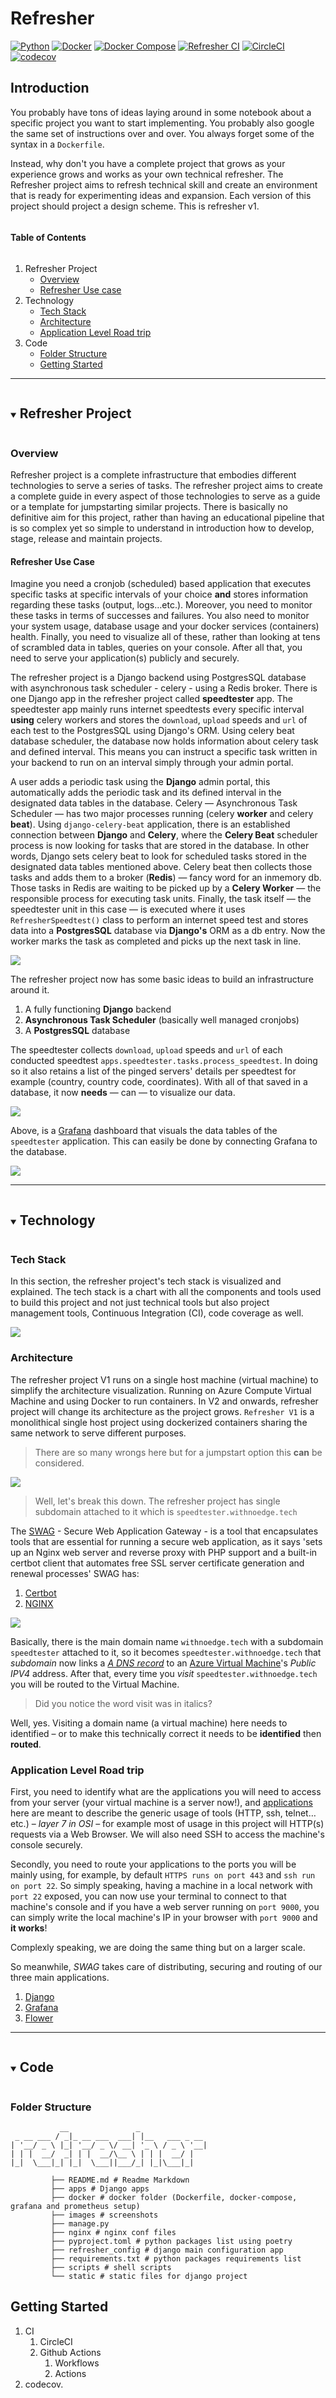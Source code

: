 # Refresher
[![Python](https://upload.wikimedia.org/wikipedia/commons/f/fc/Blue_Python_3.7_Shield_Badge.svg)]()
[![Docker](https://img.shields.io/badge/docker-v20.10.12-blue)]()
[![Docker Compose](https://img.shields.io/badge/docker--compose-v1.25.0-blue)]()
[![Refresher CI](https://github.com/ibrahimroshdy/refresher/actions/workflows/docker-image.yml/badge.svg?branch=main)](https://github.com/ibrahimroshdy/refresher/actions/workflows/docker-image.yml)
[![CircleCI](https://dl.circleci.com/status-badge/img/gh/ibrahimroshdy/refresher/tree/main.svg?style=svg)](https://dl.circleci.com/status-badge/redirect/gh/ibrahimroshdy/refresher/tree/main)
[![codecov](https://codecov.io/gh/ibrahimroshdy/refresher/branch/main/graph/badge.svg?token=G77HXOM8GX)](https://codecov.io/gh/ibrahimroshdy/refresher)

## Introduction
You probably have tons of ideas laying around in some notebook about a specific project you want to start implementing. 
You probably also google the same set of instructions over and over. You always forget some of the syntax in a `Dockerfile`.

Instead, why don't you have a complete project that grows as your experience grows and works as your own technical refresher. 
The Refresher project aims to refresh technical skill and create an environment that is ready for experimenting ideas and expansion. 
Each version of this project should project a design scheme. 
This is refresher v1.

<summary><h4 style="display: inline-block">Table of Contents</h4></summary>
    <ol>
        <li>
            Refresher Project
              <ul>
                <li><a href="#overview">Overview</a></li>
                <li><a href="#refresher-use-case">Refresher Use case</a></li>
              </ul>
        </li>
        <li>
            Technology
              <ul>
                <li><a href="#tech-stack">Tech Stack</a></li>
                <li><a href="#architecture">Architecture</a></li>
                <li><a href="#application-level-road-trip">Application Level Road trip</a></li>
              </ul>
        </li>
        <li>
            Code
              <ul>
                <li><a href="#folder-structure">Folder Structure</a></li>
                <li><a href="#getting-started">Getting Started</a></li>
              </ul>
        </li>
</ol>



---

<details open="open">
  <summary><h2 style="display: inline-block">Refresher Project</h2></summary>

### Overview
Refresher project is a complete infrastructure that embodies different technologies to serve a series of tasks. 
The refresher project aims to create a complete guide in every aspect of those technologies
to serve as a guide or a template for jumpstarting similar projects. 
There is basically no definitive aim for this project, rather than having an educational pipeline that is so complex yet so simple to 
understand in introduction how to develop, stage, release and maintain projects.

#### Refresher Use Case
Imagine you need a cronjob (scheduled) based application that executes specific tasks at 
specific intervals of your choice **and** stores information regarding these tasks (output, logs…etc.). Moreover, you need to monitor these 
tasks in terms of successes and failures. You also need to monitor your system usage, database usage and your docker services (containers) health. 
Finally, you need to visualize all of these, rather than looking at tens of scrambled data in tables, queries on your console. 
After all that, you need to serve your application(s) publicly and securely.

The refresher project is a Django backend using PostgresSQL database with asynchronous task scheduler - celery -  using a Redis broker. 
There is one Django app in the refresher project called **speedtester** app. 
The speedtester app mainly runs internet speedtests every specific interval **using** celery workers 
and stores the `download`, `upload`  speeds and `url` of each test to the PostgresSQL using Django's ORM.
Using celery beat database scheduler, the database now holds information about celery task and defined interval. 
This means you can instruct a specific task written in your backend to run on an interval simply through your admin portal. 

A user adds a periodic task using the **Django** admin portal, this automatically adds the periodic task 
and its defined interval in the designated data tables in the database. 
Celery — Asynchronous Task Scheduler — has two major processes running (celery **worker** and celery **beat**).
Using `django-celery-beat` application, there is an established connection between **Django** and **Celery**, where the 
**Celery Beat** scheduler process is now looking for tasks that are stored in the database. In other words, Django sets 
celery beat to look for scheduled tasks stored in the designated data tables mentioned above. Celery beat then collects those tasks 
and adds them to a broker (**Redis**) — fancy word for an inmemory db. Those tasks in Redis are waiting to be picked up 
by a **Celery Worker** — the responsible process for executing task units. Finally, the task itself — the speedtester unit in this case — 
is executed where it uses `RefresherSpeedtest()` class to perform an internet speed test and 
stores data into a **PostgresSQL** database via **Django's** ORM as a db entry. 
Now the worker marks the task as completed and picks up the next task in line. 

![](images/architecture/refresher-speedtester.png)

The refresher project now has some basic ideas to build an infrastructure around it.
1. A fully functioning **Django** backend
2. **Asynchronous Task Scheduler** (basically well managed cronjobs)
3. A **PostgresSQL** database

The speedtester collects `download`, `upload`  speeds and `url` of each conducted speedtest
`apps.speedtester.tasks.process_speedtest`. In doing so it also retains a list of the pinged servers' details per 
speedtest for example (country, country code, coordinates).
With all of that saved in a database, it now **needs** — can —  to visualize our data. 

![](images/screenshots/refresher-grafana-speedtest-dashboard.png)

Above, is a [Grafana](https://grafana.com/) dashboard that visuals the data tables of the `speedtester` application.
This can easily be done by connecting Grafana to the database.

![](images/architecture/refresher-speedtester-grafana-db.png)

</details>

---

<details open="open">
  <summary><h2 style="display: inline-block">Technology </h2></summary>

### Tech Stack 
In this section, the refresher project's tech stack is visualized and explained. 
The tech stack is a chart with all the components and tools used to build this project and
not just technical tools but also project management tools, Continuous Integration (CI), code coverage as well. 

![](images/architecture/refresher-techstack.png)

### Architecture
The refresher project V1 runs on a single host machine (virtual machine) to simplify the architecture visualization. 
Running on Azure Compute Virtual Machine and using Docker to run containers. 
In V2 and onwards, refresher project will change its architecture as the project grows.
`Refresher V1` is a monolithical single host project using dockerized containers sharing the same network to serve different purposes. 

>There are so many wrongs here but for a jumpstart option this **can** be considered.

![](images/architecture/refresher-architecture.png)


> Well, let's break this down. The refresher project has single subdomain attached to it which is `speedtester.withnoedge.tech`

The [SWAG](https://www.linuxserver.io/blog/2020-08-21-introducing-swag) - Secure Web Application Gateway - 
is a tool that encapsulates tools that are essential for running a secure web application, as it says 
'sets up an Nginx web server and reverse proxy with PHP support and a 
built-in certbot client that automates free SSL server certificate generation and renewal processes'
SWAG has:
1. [Certbot](https://certbot.eff.org/)
2. [NGINX](https://www.nginx.com/)

![](https://www.linuxserver.io/user/pages/content/images/2019/04/reverseproxy.png)

Basically, there is the main domain name `withnoedge.tech` with a subdomain `speedtester` attached to it, 
so it becomes `speedtester.withnoedge.tech` that *subdomain* now 
links a [*A DNS record*](https://www.cloudflare.com/learning/dns/dns-records/dns-a-record/) to an [Azure Virtual Machine](https://azure.microsoft.com/en-us/services/virtual-machines/#overview)'s *Public IPV4* address. After that, every time you *visit* `speedtester.withnoedge.tech` you will be routed to the Virtual Machine.
> Did you notice the word visit was in italics?

Well, yes. Visiting a domain name (a virtual machine) here needs to identified – or to make this technically correct it needs to be **identified** then **routed**.

### Application Level Road trip
First, you need to identify what are the applications you will need to access from your server
(your virtual machine is a server now!), and [applications](https://www.imperva.com/learn/application-security/osi-model/) 
here are meant to describe the generic usage of tools (HTTP, ssh, telnet…etc.) – *layer 7 in OSI* – for example most of
usage in this project will HTTP(s) requests via a Web Browser. We will also need SSH to access the machine's console securely.

Secondly, you need to route your applications to the ports you 
will be mainly using, for example, by default `HTTPS runs on port 443` and `ssh run on port 22`. 
So simply speaking, having a machine in a local network with `port 22` exposed, you can now use your terminal to
connect to that machine's console and if you have a web server running on `port 9000`, 
you can simply write the local machine's IP in your browser with `port 9000` and **it works**!

Complexly speaking, we are doing the same thing but on a larger scale.

So meanwhile, *SWAG* takes care of distributing, securing and routing of our three main applications. 

1. [Django](https://www.djangoproject.com/) 
2. [Grafana](https://grafana.com/)
3. [Flower](https://flower.readthedocs.io/en/latest/)

</details>

---

<details open="open">
  <summary><h2 style="display: inline-block">Code</h2></summary>



### Folder Structure

```
           __               _               
 _ __ ___ / _|_ __ ___  ___| |__   ___ _ __ 
| '__/ _ \ |_| '__/ _ \/ __| '_ \ / _ \ '__|
| | |  __/  _| | |  __/\__ \ | | |  __/ |   
|_|  \___|_| |_|  \___||___/_| |_|\___|_|   

         ├── README.md # Readme Markdown 
         ├── apps # Django apps
         ├── docker # docker folder (Dockerfile, docker-compose, grafana and prometheus setup)
         ├── images # screenshots
         ├── manage.py 
         ├── nginx # nginx conf files
         ├── pyproject.toml # python packages list using poetry 
         ├── refresher_config # django main configuration app
         ├── requirements.txt # python packages requirements list 
         ├── scripts # shell scripts 
         └── static # static files for django project

```

## Getting Started
1. CI
   1. CircleCI
   2. Github Actions
      1. Workflows
      2. Actions
2. codecov. 



</details>
